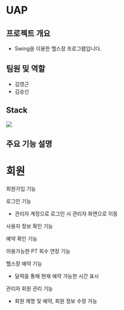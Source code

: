 # UAP
## 프로젝트 개요
+ Swing을 이용한 헬스장 프로그램입니다.
## 팀원 및 역할
+ 김영근
+ 김승신
## Stack
<img src="https://img.shields.io/badge/oracle-1572B6?style=for-the-badge&logo=oracle&logoColor=white"> 

## 주요 기능 설명
# 회원
회원가입 기능

로그인 기능
+ 관리자 계정으로 로그인 시 관리자 화면으로 이동

사용자 정보 확인 기능

예약 확인 기능

이용가능한 PT 회수 연장 기능

헬스장 예약 기능
+ 달력을 통해 현재 예약 가능한 시간 표시

관리자 회원 관리 기능
+ 회원 제명 및 예약, 회원 정보 수정 가능
